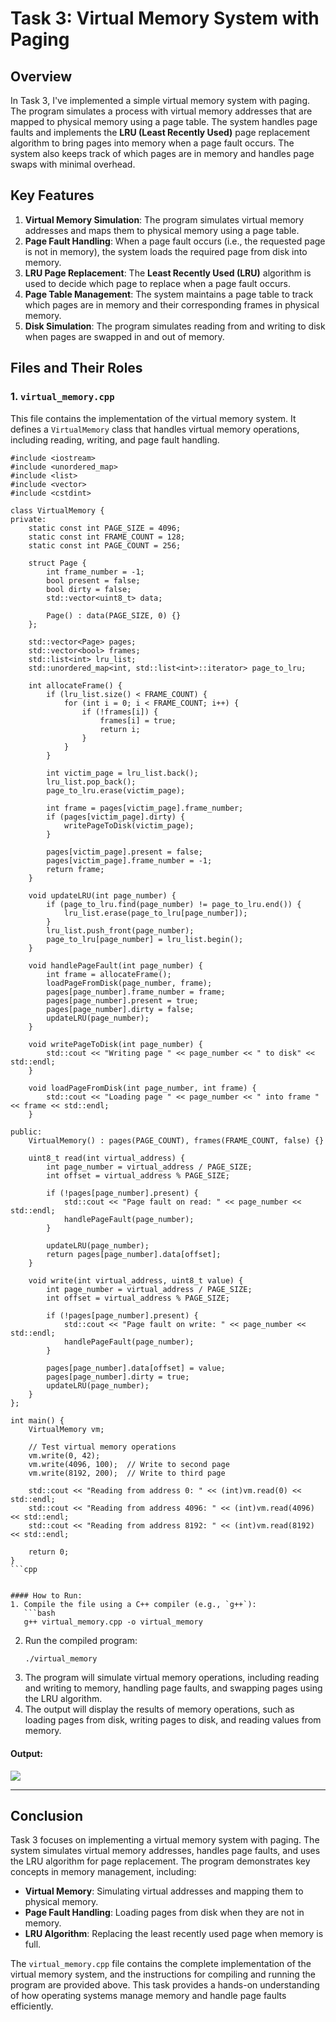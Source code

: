 # Task 3: Virtual Memory System with Paging

## Overview

In Task 3, I've implemented a simple virtual memory system with paging. The program simulates a process with virtual memory addresses that are mapped to physical memory using a page table. The system handles page faults and implements the **LRU (Least Recently Used)** page replacement algorithm to bring pages into memory when a page fault occurs. The system also keeps track of which pages are in memory and handles page swaps with minimal overhead.

## Key Features

1. **Virtual Memory Simulation**: The program simulates virtual memory addresses and maps them to physical memory using a page table.
2. **Page Fault Handling**: When a page fault occurs (i.e., the requested page is not in memory), the system loads the required page from disk into memory.
3. **LRU Page Replacement**: The **Least Recently Used (LRU)** algorithm is used to decide which page to replace when a page fault occurs.
4. **Page Table Management**: The system maintains a page table to track which pages are in memory and their corresponding frames in physical memory.
5. **Disk Simulation**: The program simulates reading from and writing to disk when pages are swapped in and out of memory.

## Files and Their Roles

### 1. `virtual_memory.cpp`

This file contains the implementation of the virtual memory system. It defines a `VirtualMemory` class that handles virtual memory operations, including reading, writing, and page fault handling.
```
#include <iostream>
#include <unordered_map>
#include <list>
#include <vector>
#include <cstdint>

class VirtualMemory {
private:
    static const int PAGE_SIZE = 4096;
    static const int FRAME_COUNT = 128;
    static const int PAGE_COUNT = 256;

    struct Page {
        int frame_number = -1;
        bool present = false;
        bool dirty = false;
        std::vector<uint8_t> data;

        Page() : data(PAGE_SIZE, 0) {}
    };

    std::vector<Page> pages;
    std::vector<bool> frames;
    std::list<int> lru_list;
    std::unordered_map<int, std::list<int>::iterator> page_to_lru;

    int allocateFrame() {
        if (lru_list.size() < FRAME_COUNT) {
            for (int i = 0; i < FRAME_COUNT; i++) {
                if (!frames[i]) {
                    frames[i] = true;
                    return i;
                }
            }
        }
        
        int victim_page = lru_list.back();
        lru_list.pop_back();
        page_to_lru.erase(victim_page);
        
        int frame = pages[victim_page].frame_number;
        if (pages[victim_page].dirty) {
            writePageToDisk(victim_page);
        }
        
        pages[victim_page].present = false;
        pages[victim_page].frame_number = -1;
        return frame;
    }

    void updateLRU(int page_number) {
        if (page_to_lru.find(page_number) != page_to_lru.end()) {
            lru_list.erase(page_to_lru[page_number]);
        }
        lru_list.push_front(page_number);
        page_to_lru[page_number] = lru_list.begin();
    }

    void handlePageFault(int page_number) {
        int frame = allocateFrame();
        loadPageFromDisk(page_number, frame);
        pages[page_number].frame_number = frame;
        pages[page_number].present = true;
        pages[page_number].dirty = false;
        updateLRU(page_number);
    }

    void writePageToDisk(int page_number) {
        std::cout << "Writing page " << page_number << " to disk" << std::endl;
    }

    void loadPageFromDisk(int page_number, int frame) {
        std::cout << "Loading page " << page_number << " into frame " << frame << std::endl;
    }

public:
    VirtualMemory() : pages(PAGE_COUNT), frames(FRAME_COUNT, false) {}

    uint8_t read(int virtual_address) {
        int page_number = virtual_address / PAGE_SIZE;
        int offset = virtual_address % PAGE_SIZE;

        if (!pages[page_number].present) {
            std::cout << "Page fault on read: " << page_number << std::endl;
            handlePageFault(page_number);
        }

        updateLRU(page_number);
        return pages[page_number].data[offset];
    }

    void write(int virtual_address, uint8_t value) {
        int page_number = virtual_address / PAGE_SIZE;
        int offset = virtual_address % PAGE_SIZE;

        if (!pages[page_number].present) {
            std::cout << "Page fault on write: " << page_number << std::endl;
            handlePageFault(page_number);
        }

        pages[page_number].data[offset] = value;
        pages[page_number].dirty = true;
        updateLRU(page_number);
    }
};

int main() {
    VirtualMemory vm;
    
    // Test virtual memory operations
    vm.write(0, 42);
    vm.write(4096, 100);  // Write to second page
    vm.write(8192, 200);  // Write to third page
    
    std::cout << "Reading from address 0: " << (int)vm.read(0) << std::endl;
    std::cout << "Reading from address 4096: " << (int)vm.read(4096) << std::endl;
    std::cout << "Reading from address 8192: " << (int)vm.read(8192) << std::endl;

    return 0;
}
```cpp


#### How to Run:
1. Compile the file using a C++ compiler (e.g., `g++`):
   ```bash
   g++ virtual_memory.cpp -o virtual_memory
   ```
2. Run the compiled program:
   ```bash
   ./virtual_memory
   ```
3. The program will simulate virtual memory operations, including reading and writing to memory, handling page faults, and swapping pages using the LRU algorithm.
4. The output will display the results of memory operations, such as loading pages from disk, writing pages to disk, and reading values from memory.

#### Output:
![](output1.png)

---

## Conclusion

Task 3 focuses on implementing a virtual memory system with paging. The system simulates virtual memory addresses, handles page faults, and uses the LRU algorithm for page replacement. The program demonstrates key concepts in memory management, including:

- **Virtual Memory**: Simulating virtual addresses and mapping them to physical memory.
- **Page Fault Handling**: Loading pages from disk when they are not in memory.
- **LRU Algorithm**: Replacing the least recently used page when memory is full.

The `virtual_memory.cpp` file contains the complete implementation of the virtual memory system, and the instructions for compiling and running the program are provided above. This task provides a hands-on understanding of how operating systems manage memory and handle page faults efficiently.